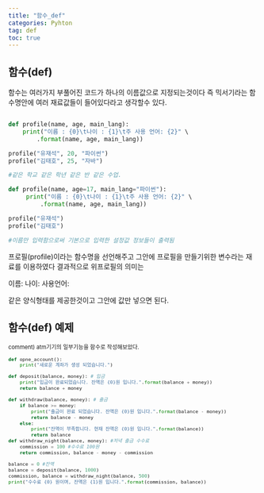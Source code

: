 ```yaml
---
title: "함수_def"
categories: Pyhton
tag: def
toc: true
---
```


## 함수(def)

함수는 여러가지 부풀어진 코드가 하나의 이름값으로 지정되는것이다
즉 믹서기라는 함수명안에 여러 재료값들이 들어있다라고 생각할수 있다.

```python

def profile(name, age, main_lang):
    print("이름 : {0}\t나이 : {1}\t주 사용 언어: {2}" \
        .format(name, age, main_lang))

profile("유재석", 20, "파이썬")
profile("김태호", 25, "자바")

#같은 학교 같은 학년 같은 반 같은 수업.

def profile(name, age=17, main_lang="파이썬"):
     print("이름 : {0}\t나이 : {1}\t주 사용 언어: {2}" \
         .format(name, age, main_lang))

profile("유재석")
profile("김태호")

#이름만 입력함으로써 기본으로 입력한 설정값 정보들이 출력됨
```
프로필(profile)이라는 함수명을 선언해주고 그안에 프로필을 만들기위한
변수라는 재료를 이용하였다 결과적으로 위프로필의 의미는

이름:
나이:
사용언어:

같은 양식형태를 제공한것이고 그안에 값만 넣으면 된다.


## 함수(def) 예제
<span style = "font-size:80%">
comment)
atm기기의 일부기능을 함수로 작성해보았다.
<span>

```python
def opne_account():
    print("새로운 계좌가 생성 되었습니다.")

def deposit(balance, money): # 입금
    print("입금이 완료되었습니다. 잔액은 {0}원 입니다.".format(balance + money))
    return balance + money

def withdraw(balance, money): # 출금
    if balance >= money:
        print("출금이 완료 되었습니다. 잔액은 {0}원 입니다.".format(balance - money))
        return balance - money
    else:       
        print("잔액이 부족합니다. 현재 잔액은 {0}원 입니다.".format(balance))
        return balance
def withdraw_night(balance, money): #저녁 출금 수수료
    commission = 100 #수수료 100원
    return commission, balance - money - commission

balance = 0 #잔액
balance = deposit(balance, 1000)
commission, balance = withdraw_night(balance, 500)
print("수수료 {0} 원이며, 잔액은 {1}원 입니다.".format(commission, balance))
```